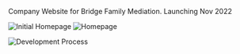 Company Website for Bridge Family Mediation. Launching Nov 2022


![Initial Homepage](https://res.cloudinary.com/dj7e2jadx/image/upload/v1667212583/Screenshot_2022-10-31_at_10.35.18-min_sydljd.png)
![Homepage](https://res.cloudinary.com/dj7e2jadx/image/upload/v1667212483/Screenshot_2022-10-31_at_10.27.26-min_1_obbhva.png)


![Development Process](https://res.cloudinary.com/dj7e2jadx/image/upload/v1667212195/Screenshot_2022-10-31_at_10.29.43_kc5gye.png)
